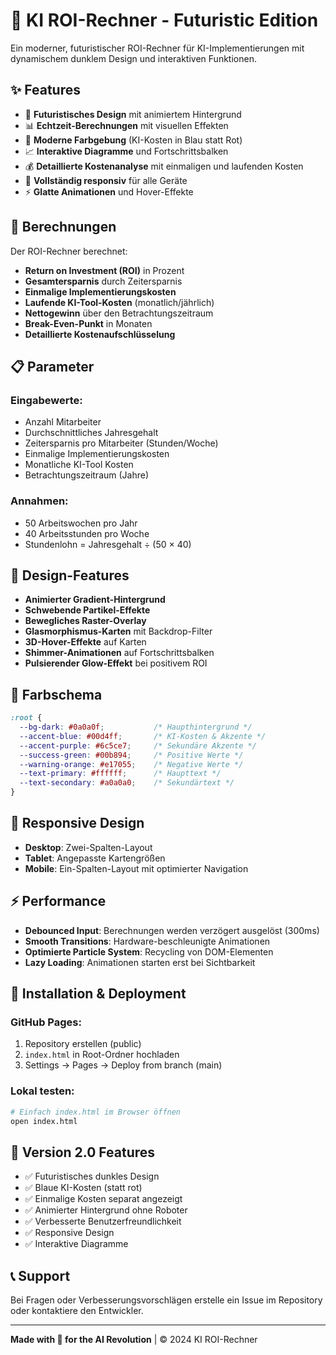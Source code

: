 # 🚀 KI ROI-Rechner - Futuristic Edition

Ein moderner, futuristischer ROI-Rechner für KI-Implementierungen mit dynamischem dunklem Design und interaktiven Funktionen.

## ✨ Features

- 🎨 **Futuristisches Design** mit animiertem Hintergrund
- 📊 **Echtzeit-Berechnungen** mit visuellen Effekten
- 💙 **Moderne Farbgebung** (KI-Kosten in Blau statt Rot)
- 📈 **Interaktive Diagramme** und Fortschrittsbalken
- 💰 **Detaillierte Kostenanalyse** mit einmaligen und laufenden Kosten
- 📱 **Vollständig responsiv** für alle Geräte
- ⚡ **Glatte Animationen** und Hover-Effekte

## 🔧 Berechnungen

Der ROI-Rechner berechnet:

- **Return on Investment (ROI)** in Prozent
- **Gesamtersparnis** durch Zeitersparnis
- **Einmalige Implementierungskosten**
- **Laufende KI-Tool-Kosten** (monatlich/jährlich)
- **Nettogewinn** über den Betrachtungszeitraum
- **Break-Even-Punkt** in Monaten
- **Detaillierte Kostenaufschlüsselung**

## 📋 Parameter

### Eingabewerte:
- Anzahl Mitarbeiter
- Durchschnittliches Jahresgehalt
- Zeitersparnis pro Mitarbeiter (Stunden/Woche)
- Einmalige Implementierungskosten
- Monatliche KI-Tool Kosten
- Betrachtungszeitraum (Jahre)

### Annahmen:
- 50 Arbeitswochen pro Jahr
- 40 Arbeitsstunden pro Woche
- Stundenlohn = Jahresgehalt ÷ (50 × 40)

## 🎨 Design-Features

- **Animierter Gradient-Hintergrund**
- **Schwebende Partikel-Effekte**
- **Bewegliches Raster-Overlay**
- **Glasmorphismus-Karten** mit Backdrop-Filter
- **3D-Hover-Effekte** auf Karten
- **Shimmer-Animationen** auf Fortschrittsbalken
- **Pulsierender Glow-Effekt** bei positivem ROI

## 🌈 Farbschema

```css
:root {
  --bg-dark: #0a0a0f;           /* Haupthintergrund */
  --accent-blue: #00d4ff;       /* KI-Kosten & Akzente */
  --accent-purple: #6c5ce7;     /* Sekundäre Akzente */
  --success-green: #00b894;     /* Positive Werte */
  --warning-orange: #e17055;    /* Negative Werte */
  --text-primary: #ffffff;      /* Haupttext */
  --text-secondary: #a0a0a0;    /* Sekundärtext */
}
```

## 📱 Responsive Design

- **Desktop**: Zwei-Spalten-Layout
- **Tablet**: Angepasste Kartengrößen
- **Mobile**: Ein-Spalten-Layout mit optimierter Navigation

## ⚡ Performance

- **Debounced Input**: Berechnungen werden verzögert ausgelöst (300ms)
- **Smooth Transitions**: Hardware-beschleunigte Animationen
- **Optimierte Particle System**: Recycling von DOM-Elementen
- **Lazy Loading**: Animationen starten erst bei Sichtbarkeit

## 🚀 Installation & Deployment

### GitHub Pages:
1. Repository erstellen (public)
2. `index.html` in Root-Ordner hochladen
3. Settings → Pages → Deploy from branch (main)

### Lokal testen:
```bash
# Einfach index.html im Browser öffnen
open index.html
```

## 🔮 Version 2.0 Features

- ✅ Futuristisches dunkles Design
- ✅ Blaue KI-Kosten (statt rot)
- ✅ Einmalige Kosten separat angezeigt
- ✅ Animierter Hintergrund ohne Roboter
- ✅ Verbesserte Benutzerfreundlichkeit
- ✅ Responsive Design
- ✅ Interaktive Diagramme

## 📞 Support

Bei Fragen oder Verbesserungsvorschlägen erstelle ein Issue im Repository oder kontaktiere den Entwickler.

---

**Made with 💙 for the AI Revolution** | © 2024 KI ROI-Rechner